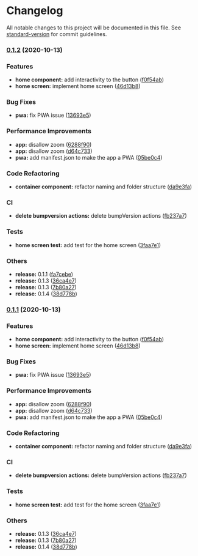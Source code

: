 # Changelog

All notable changes to this project will be documented in this file. See [standard-version](https://github.com/conventional-changelog/standard-version) for commit guidelines.

### [0.1.2](https://github.com/LisaPisa12/CheapifyMe/compare/v0.1.4...v0.1.2) (2020-10-13)


### Features

* **home component:** add interactivity to the button ([f0f54ab](https://github.com/LisaPisa12/CheapifyMe/commit/f0f54abf30345c62263bacfbe19829b2f66f27fe))
* **home screen:** implement home screen ([46d13b8](https://github.com/LisaPisa12/CheapifyMe/commit/46d13b8abd00f37d45eb85dbab9162fa9e61e9bd))


### Bug Fixes

* **pwa:** fix PWA issue ([13693e5](https://github.com/LisaPisa12/CheapifyMe/commit/13693e5b303d62dac90caeb577dc5b6e2f020fe4))


### Performance Improvements

* **app:** disallow zoom ([6288f90](https://github.com/LisaPisa12/CheapifyMe/commit/6288f90ecb8398726c60c6c86f2a2b741ca1f904))
* **app:** disallow zoom ([d64c733](https://github.com/LisaPisa12/CheapifyMe/commit/d64c7339385aa0e088249f3e9ad75fd8caa11eaf))
* **pwa:** add manifest.json to make the app a PWA ([05be0c4](https://github.com/LisaPisa12/CheapifyMe/commit/05be0c4a9619bc83a974bd80c6c22bc36d27af0e))


### Code Refactoring

* **container component:** refactor naming and folder structure ([da9e3fa](https://github.com/LisaPisa12/CheapifyMe/commit/da9e3fa2c2a1e5fa30d74fbbce38e4744284c9e7))


### CI

* **delete bumpversion actions:** delete bumpVersion actions ([fb237a7](https://github.com/LisaPisa12/CheapifyMe/commit/fb237a78beb3691a310e29080fadb8431d9294ad))


### Tests

* **home screen test:** add test for the home screen ([3faa7e1](https://github.com/LisaPisa12/CheapifyMe/commit/3faa7e12db34ee7091f56f4d88910aeb821d4046))


### Others

* **release:** 0.1.1 ([fa7cebe](https://github.com/LisaPisa12/CheapifyMe/commit/fa7cebe3e67748916e823be1f2aa4948b7493893))
* **release:** 0.1.3 ([36ca4e7](https://github.com/LisaPisa12/CheapifyMe/commit/36ca4e7c3aa360ca6ed0c32cae1fd6f6458e3dd6))
* **release:** 0.1.3 ([7b80a27](https://github.com/LisaPisa12/CheapifyMe/commit/7b80a2724a24aa25ecc533fd03646631d0a983fa))
* **release:** 0.1.4 ([38d778b](https://github.com/LisaPisa12/CheapifyMe/commit/38d778b3419b9512384dca7566da08a70449f3af))

### [0.1.1](https://github.com/LisaPisa12/CheapifyMe/compare/v0.1.4...v0.1.1) (2020-10-13)


### Features

* **home component:** add interactivity to the button ([f0f54ab](https://github.com/LisaPisa12/CheapifyMe/commit/f0f54abf30345c62263bacfbe19829b2f66f27fe))
* **home screen:** implement home screen ([46d13b8](https://github.com/LisaPisa12/CheapifyMe/commit/46d13b8abd00f37d45eb85dbab9162fa9e61e9bd))


### Bug Fixes

* **pwa:** fix PWA issue ([13693e5](https://github.com/LisaPisa12/CheapifyMe/commit/13693e5b303d62dac90caeb577dc5b6e2f020fe4))


### Performance Improvements

* **app:** disallow zoom ([6288f90](https://github.com/LisaPisa12/CheapifyMe/commit/6288f90ecb8398726c60c6c86f2a2b741ca1f904))
* **app:** disallow zoom ([d64c733](https://github.com/LisaPisa12/CheapifyMe/commit/d64c7339385aa0e088249f3e9ad75fd8caa11eaf))
* **pwa:** add manifest.json to make the app a PWA ([05be0c4](https://github.com/LisaPisa12/CheapifyMe/commit/05be0c4a9619bc83a974bd80c6c22bc36d27af0e))


### Code Refactoring

* **container component:** refactor naming and folder structure ([da9e3fa](https://github.com/LisaPisa12/CheapifyMe/commit/da9e3fa2c2a1e5fa30d74fbbce38e4744284c9e7))


### CI

* **delete bumpversion actions:** delete bumpVersion actions ([fb237a7](https://github.com/LisaPisa12/CheapifyMe/commit/fb237a78beb3691a310e29080fadb8431d9294ad))


### Tests

* **home screen test:** add test for the home screen ([3faa7e1](https://github.com/LisaPisa12/CheapifyMe/commit/3faa7e12db34ee7091f56f4d88910aeb821d4046))


### Others

* **release:** 0.1.3 ([36ca4e7](https://github.com/LisaPisa12/CheapifyMe/commit/36ca4e7c3aa360ca6ed0c32cae1fd6f6458e3dd6))
* **release:** 0.1.3 ([7b80a27](https://github.com/LisaPisa12/CheapifyMe/commit/7b80a2724a24aa25ecc533fd03646631d0a983fa))
* **release:** 0.1.4 ([38d778b](https://github.com/LisaPisa12/CheapifyMe/commit/38d778b3419b9512384dca7566da08a70449f3af))
